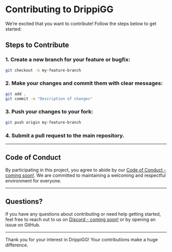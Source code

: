 # Contributing to DrippiGG

We’re excited that you want to contribute! Follow the steps below to get started:

## Steps to Contribute

### 1. Create a new branch for your feature or bugfix:
```bash
git checkout -b my-feature-branch
```

### 2. Make your changes and commit them with clear messages:
```bash
git add .
git commit -m "Description of changes"
```

### 3. Push your changes to your fork:
```bash
git push origin my-feature-branch
```

### 4. Submit a pull request to the main repository.

---

## Code of Conduct

By participating in this project, you agree to abide by our [Code of Conduct - coming soon!](). We are committed to maintaining a welcoming and respectful environment for everyone.

---

## Questions?

If you have any questions about contributing or need help getting started, feel free to reach out to us on [Discord - coming soon!]() or by opening an issue on GitHub.

---

Thank you for your interest in DrippiGG! Your contributions make a huge difference.
